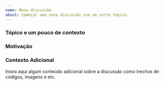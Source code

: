 ```yaml
---
name: Nova discussão
about: Começar uma nova discussão com um certo tópico.
---
```


### Tópico e um pouco de contexto

### Motivação

### Contexto Adicional

Insira aqui algum conteúdo adicional sobre a discussão como trechos de códigos, imagens e etc.
